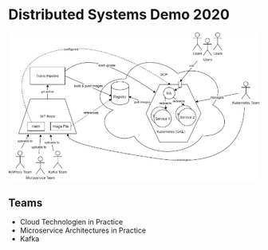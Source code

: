 # Distributed Systems Demo 2020

![Project summary](project.png)

## Teams

- Cloud Technologien in Practice
- Microservice Architectures in Practice
- Kafka